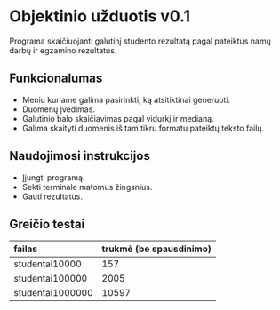 # Objektinio užduotis v0.1
  Programa skaičiuojanti galutinį studento rezultatą pagal pateiktus namų darbų ir egzamino rezultatus.

## Funkcionalumas
  - Meniu kuriame galima pasirinkti, ką atsitiktinai generuoti.
  - Duomenų įvedimas.
  - Galutinio balo skaičiavimas pagal vidurkį ir medianą.
  - Galima skaityti duomenis iš tam tikru formatu pateiktų teksto failų.

## Naudojimosi instrukcijos
  - Įjungti programą.
  - Sekti terminale matomus žingsnius.
  - Gauti rezultatus.

## Greičio testai
  | failas | trukmė (be spausdinimo) |
  | :--- | ---- |
  | studentai10000 | 157 |
  | studentai100000 | 2005 |
  | studentai1000000 | 10597 |
